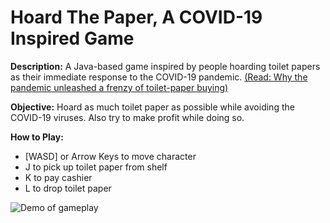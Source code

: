 # Hoard The Paper, A COVID-19 Inspired Game

**Description:** A Java-based game inspired by people hoarding toilet papers as their immediate response to the COVID-19 pandemic. [(Read: Why the pandemic unleashed a frenzy of toilet-paper buying)](https://www.nature.com/articles/d41586-020-01836-1)

**Objective:** Hoard as much toilet paper as possible while avoiding the COVID-19 viruses. Also try to make profit while doing so. 

**How to Play:** 
- [WASD] or Arrow Keys to move character
- J to pick up toilet paper from shelf
- K to pay cashier
- L to drop toilet paper 

![Demo of gameplay](https://i.imgur.com/DJkgIA3.gif)
